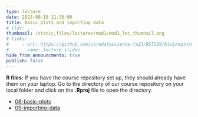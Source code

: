 ```yaml
---
type: lecture
date: 2023-09-18 11:30:00
title: Basic plots and importing data
# tldr: ...
thumbnail: /static_files/lectures/mod1/mod1_lec_thumnail.png
# links:
#     - url: https://github.com/coredatascience-fa23/BST219/blob/main/00_course_introduction/Lecture_01.pdf
#       name: lecture slides
hide_from_announcments: true
publish: false
---
```

**R files:**
If you have the course repository set up, they should already have them on your laptop. 
Go to the directory of our course repository on your local folder and click on the  **.Rproj** file to open the directory. 
- [08-basic-plots](https://github.com/coredatascience-fa23/BST219/blob/main/01_R-basics/08-basic-plots.Rmd)
- [09-importing-data](https://github.com/coredatascience-fa23/BST219/blob/main/01_R-basics/09-importing-data.Rmd)
